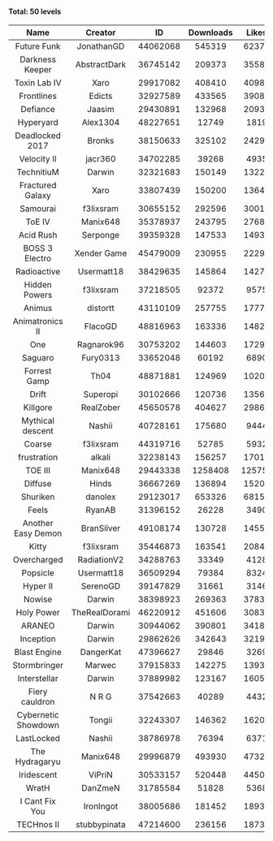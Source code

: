 #### Total: 50 levels

| Name | Creator | ID | Downloads | Likes |
|:---:|:---:|:---:|:---:|:---:|
| Future Funk | JonathanGD | 44062068 | 545319 | 62371
| Darkness Keeper | AbstractDark | 36745142 | 209373 | 35586
| Toxin Lab IV | Xaro | 29917082 | 408410 | 40987
| Frontlines | Edicts | 32927589 | 433565 | 39087
| Defiance | Jaasim | 29430891 | 132968 | 20937
| Hyperyard | Alex1304 | 48227651 | 12749 | 1819
| Deadlocked 2017 | Bronks | 38150633 | 325102 | 24294
| Velocity II | jacr360 | 34702285 | 39268 | 4935
| TechnitiuM | Darwin | 32321683 | 150149 | 13228
| Fractured Galaxy  | Xaro | 33807439 | 150200 | 13645
| Samourai | f3lixsram | 30655152 | 292596 | 30017
| ToE IV  | Manix648 | 35378937 | 243795 | 27685
| Acid Rush | Serponge | 39359328 | 147533 | 14931
| BOSS 3 Electro | Xender Game | 45479009 | 230955 | 22297
| Radioactive | Usermatt18 | 38429635 | 145864 | 14278
| Hidden Powers | f3lixsram | 37218505 | 92372 | 9575
| Animus | distortt | 43110109 | 257755 | 17777
| Animatronics II | FlacoGD | 48816963 | 163336 | 14820
| One | Ragnarok96 | 30753202 | 144603 | 17290
| Saguaro | Fury0313 | 33652048 | 60192 | 6890
| Forrest Gamp | Th04 | 48871881 | 124969 | 10203
| Drift | Superopi | 30102666 | 120736 | 13564
| Killgore | RealZober | 45650578 | 404627 | 29865
| Mythical descent | Nashii | 40728161 | 175680 | 9444
| Coarse | f3lixsram | 44319716 | 52785 | 5932
| frustration | alkali | 32238143 | 156257 | 17016
| TOE III | Manix648 | 29443338 | 1258408 | 125750
| Diffuse | Hinds | 36667269 | 136894 | 15209
| Shuriken | danolex | 29123017 | 653326 | 68151
| Feels | RyanAB | 31396152 | 26228 | 3490
| Another Easy Demon | BranSilver | 49108174 | 130728 | 14558
| Kitty | f3lixsram | 35446873 | 163541 | 20847
| Overcharged | RadiationV2 | 34288763 | 33349 | 4128
| Popsicle | Usermatt18 | 36509294 | 79384 | 8324
| Hyper II | SerenoGD | 39147829 | 31661 | 3146
| Nowise | Darwin | 38398923 | 269363 | 37837
| Holy Power | TheRealDorami | 46220912 | 451606 | 30833
| ARANEO | Darwin | 30944062 | 390801 | 34189
| Inception | Darwin | 29862626 | 342643 | 32196
| Blast Engine | DangerKat | 47396627 | 29846 | 3269
| Stormbringer | Marwec | 37915833 | 142275 | 13933
| Interstellar | Darwin | 37889982 | 123167 | 16059
| Fiery cauldron | N R G | 37542663 | 40289 | 4432
| Cybernetic Showdown  | Tongii | 32243307 | 146362 | 16200
| LastLocked | Nashii | 38786978 | 76394 | 6371
| The Hydragaryu | Manix648 | 29996879 | 493930 | 47323
| Iridescent | ViPriN | 30533157 | 520448 | 44505
| WratH | DanZmeN | 31785584 | 51828 | 5368
| I Cant Fix You | IronIngot | 38005686 | 181452 | 18932
| TECHnos II | stubbypinata | 47214600 | 236156 | 18732
